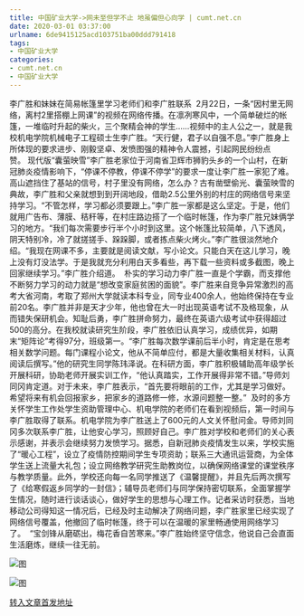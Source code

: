 ```yaml
---
title: 中国矿业大学->网未至但学不止 地虽偏但心向学 | cumt.net.cn
date: 2020-03-01 03:37:00
urlname: 6de9415125acd103751ba00ddd791418
tags: 
- 中国矿业大学
categories:
- cumt.net.cn
- 中国矿业大学
---
```

李广胜和妹妹在简易帐篷里学习老师们和李广胜联系  2月22日，一条“因村里无网络，离村2里搭棚上网课”的视频在网络传播。在凛冽寒风中，一个简单破烂的帐篷，一堆临时升起的柴火，三个聚精会神的学生……视频中的主人公之一，就是我校机电学院机械电子工程硕士生李广胜。“天行健，君子以自强不息。”李广胜身上所体现的要求进步、刚毅坚卓、发愤图强的精神令人震撼，引起网民纷纷点赞。 现代版“囊萤映雪”李广胜老家位于河南省卫辉市狮豹头乡的一个山村，在新冠肺炎疫情影响下，“停课不停教，停课不停学”的要求一度让李广胜一家犯了难。高山遮挡住了基站的信号，村子里没有网络，怎么办？古有凿壁偷光、囊萤映雪的典故，李广胜和父亲就想到到开阔地段，借助2.5公里外别的村庄的网络信号来坚持学习。“不管怎样，学习都必须要跟上。”李广胜一家都是这么坚定。于是，他们就用广告布、薄膜、秸秆等，在村庄路边搭了一个临时帐篷，作为李广胜兄妹俩学习的地方。“我们每次需要步行半个小时到这里。这个帐篷比较简单，八下透风，阴天特别冷，冷了就搓搓手、跺跺脚，或者拣点柴火烤火。”李广胜很淡然地介绍。“我现在网课不多，主要就是阅读文献，写小论文。只能白天在这儿学习，晚上没有灯没法学。于是我就充分利用白天多看些，再下载一些资料或多截图，晚上回家继续学习。”李广胜介绍道。  朴实的学习动力李广胜一直是个学霸，而支撑他不断努力学习的动力就是“想改变家庭贫困的面貌”。李广胜来自竞争异常激烈的高考大省河南，考取了郑州大学就读本科专业，同专业400余人，他始终保持在专业前20名。李广胜并非是天才少年，他也曾在大一时出现英语考试不及格现象，从而错失保研机会。知耻后勇，李广胜拼命努力，最终在英语六级考试中获得超过500的高分。在我校就读研究生阶段，李广胜依旧认真学习，成绩优异，如期末“矩阵论”考得97分，班级第一。“李广胜每次数学课前后半小时，肯定是在思考相关数学问题。每门课程小论文，他从不简单应付，都是大量收集相关材料，认真阅读后撰写。”他的研究生同学陈玮泽说。在科研方面，李广胜积极辅助高年级学长开展科研，协助老师开展实训工作，“他认真踏实，工作开展得非常不错。”导师刘同冈肯定道。对于未来，李广胜表示，“首先要将眼前的工作，尤其是学习做好。希望将来有机会回报家乡，把家乡的道路修一修，水源问题整一整。”  及时的多方关怀学生工作处学生资助管理中心、机电学院的老师们在看到视频后，第一时间与李广胜取得了联系。机电学院为李广胜送上了600元的人文关怀慰问金。导师刘同冈多次联系李广胜，让他安心学习，照顾好自己。李广胜对学校和老师们的关心表示感谢，并表示会继续努力发愤学习。据悉，自新冠肺炎疫情发生以来，学校实施了“暖心工程”，设立了疫情防控期间学生专项资助；联系三大通讯运营商，为全体学生送上流量大礼包；设立网络教学研究生助教岗位，以确保网络课堂的课堂秩序与教学质量。此外，学校还向每一名同学推送了《温馨提醒》，并且先后两次撰写了《给寒假返乡同学的一封信》；辅导员老师们与同学保持密切联系，全面掌握学生情况，随时进行谈话谈心，做好学生的思想与心理工作。记者采访时获悉，当地移动公司得知这一情况后，已经及时主动解决了网络问题，李广胜家里已经实现了网络信号覆盖，他撤回了临时帐篷，终于可以在温暖的家里畅通使用网络学习了。  “宝剑锋从磨砺出，梅花香自苦寒来。”李广胜始终坚守信念，他说自己会直面生活磨炼，继续一往无前。 

![图](http://xwzx.cumt.edu.cn/_upload/article/images/09/d8/85f654e74127a63cb541a68b1432/58cbb6d4-2601-4e45-919a-fd456a2c8006.jpg)

![图](http://xwzx.cumt.edu.cn/_upload/article/images/09/d8/85f654e74127a63cb541a68b1432/42f31383-d148-49cf-89ef-5b0f3dc51e7a.jpg)

[转入文章首发地址](http://xwzx.cumt.edu.cn/89/db/c523a559579/page.htm)